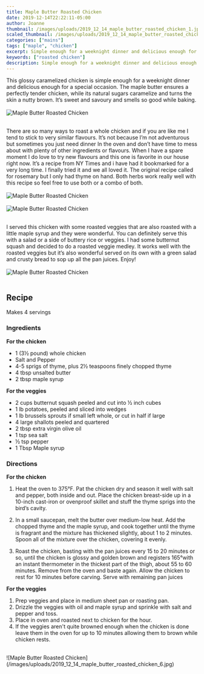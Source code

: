 ```yaml
---
title: Maple Butter Roasted Chicken
date: 2019-12-14T22:22:11-05:00
author: Joanne
thumbnail: /images/uploads/2019_12_14_maple_butter_roasted_chicken_1.jpg
scaled_thumbnail: /images/uploads/2019_12_14_maple_butter_roasted_chicken_0.jpg
categories: ["mains"]
tags: ["maple", "chicken"]
excerpt: Simple enough for a weeknight dinner and delicious enough for a special occasion
keywords: ["roasted chicken"]
description: Simple enough for a weeknight dinner and delicious enough for a special occasion
---
```


This glossy caramelized chicken is simple enough for a weeknight dinner and delicious enough for a special occasion. The maple butter ensures a perfectly tender chicken, while its natural sugars caramelize and turns the skin a nutty brown. It’s sweet and savoury and smells so good while baking. 
</br>
</br>
![Maple Butter Roasted Chicken](/images/uploads/2019_12_14_maple_butter_roasted_chicken_2.jpg)
</br>
</br>

There are so many ways to roast a whole chicken and if you are like me I tend to stick to very similar flavours. It’s not because I’m not adventurous but sometimes you just need dinner In the oven and don’t have time to mess about with plenty of other ingredients or flavours. When I have a spare moment I do love to try new flavours and this one is favorite in our house right now. It’s a recipe from NY Times and i have had it bookmarked for a very long time. I finally tried it and we all loved it. The original recipe called for rosemary but I only had thyme on hand. Both herbs work really well with this recipe so feel free to use both or a combo of both. 
</br>
</br>
![Maple Butter Roasted Chicken](/images/uploads/2019_12_14_maple_butter_roasted_chicken_3.jpg)
</br>
</br>
![Maple Butter Roasted Chicken](/images/uploads/2019_12_14_maple_butter_roasted_chicken_4.jpg)
</br>
</br>

I served this chicken with some roasted veggies that are also roasted with a little maple syrup and they were wonderful. You can definitely serve this with a salad or a side of buttery rice or veggies. I had some butternut squash and decided to do a roasted veggie medley. It works well with the roasted veggies but it’s also wonderful served on its own with a green salad and crusty bread to sop up all the pan juices. Enjoy! 
</br>
</br>
![Maple Butter Roasted Chicken](/images/uploads/2019_12_14_maple_butter_roasted_chicken_5.jpg)
</br>
</br>

## Recipe
Makes 4 servings
</br>

### Ingredients

__For the chicken__

* <span itemprop="ingredients">1 (3½ pound) whole chicken</span>
* <span itemprop="ingredients">Salt and Pepper </span>
* <span itemprop="ingredients">4-5 sprigs of thyme, plus 2½ teaspoons finely chopped thyme </span>
* <span itemprop="ingredients">4 tbsp unsalted butter</span>
* <span itemprop="ingredients">2 tbsp maple syrup</span>

__For the veggies__

* <span itemprop="ingredients">2 cups butternut squash peeled and cut into ½ inch cubes</span>
* <span itemprop="ingredients">1 lb potatoes, peeled and sliced into wedges </span>
* <span itemprop="ingredients">1 lb brussels sprouts if small left whole, or cut in half if large </span>
* <span itemprop="ingredients">4 large shallots peeled and quartered</span>
* <span itemprop="ingredients">2 tbsp extra virgin olive oil</span>
* <span itemprop="ingredients">1 tsp sea salt</span>
* <span itemprop="ingredients">½ tsp pepper</span>
* <span itemprop="ingredients">1 Tbsp Maple syrup </span>

### Directions 

__For the chicken__

1. Heat the oven to 375°F. Pat the chicken dry and season it well with salt and pepper, both inside and out. Place the chicken breast-side up in a 10-inch cast-iron or ovenproof skillet and stuff the thyme sprigs into the bird’s cavity.

2. In a small saucepan, melt the butter over medium-low heat. Add the chopped thyme  and the maple syrup, and cook together until the thyme is fragrant and the mixture has thickened slightly, about 1 to 2 minutes. Spoon all of the mixture over the chicken, covering it evenly.

3. Roast the chicken, basting with the pan juices every 15 to 20 minutes or so, until the chicken is glossy and golden brown and registers 165°with an instant thermometer in the thickest part of the thigh, about 55 to 60 minutes. Remove from the oven and baste again. Allow the chicken to rest for 10 minutes before carving. Serve with remaining pan juices 

__For the veggies__

1. Prep veggies and place in medium sheet pan or roasting pan. 
2. Drizzle the veggies with oil and maple syrup and sprinkle with salt and pepper and toss.
3. Place in oven and roasted next to chicken for the hour. 
4. If the veggies aren't quite browned enough when the chicken is done leave them in the oven for up to 10 minutes allowing them to brown while chicken rests. 

</br>
![Maple Butter Roasted Chicken](/images/uploads/2019_12_14_maple_butter_roasted_chicken_6.jpg)